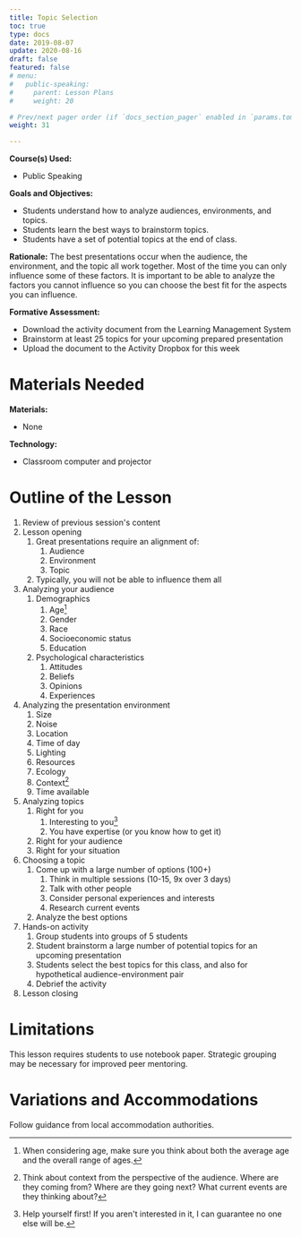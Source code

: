 ```yaml
---
title: Topic Selection
toc: true
type: docs
date: 2019-08-07
update: 2020-08-16
draft: false
featured: false
# menu:
#   public-speaking:
#     parent: Lesson Plans
#     weight: 20

# Prev/next pager order (if `docs_section_pager` enabled in `params.toml`)
weight: 31

---
```


**Course(s) Used:**

* Public Speaking

**Goals and Objectives:**

* Students understand how to analyze audiences, environments, and topics.
* Students learn the best ways to brainstorm topics.
* Students have a set of potential topics at the end of class.

**Rationale:** The best presentations occur when the audience, the
environment, and the topic all work together. Most of the time you can
only influence some of these factors. It is important to be able to
analyze the factors you cannot influence so you can choose the best fit
for the aspects you can influence.

**Formative Assessment:**

* Download the activity document from the Learning Management System
* Brainstorm at least 25 topics for your upcoming prepared presentation
* Upload the document to the Activity Dropbox for this week

Materials Needed
================

**Materials:**

* None

**Technology:**

* Classroom computer and projector

Outline of the Lesson
=====================

1.  Review of previous session's content
2.  Lesson opening
    1.  Great presentations require an alignment of:
        1.  Audience
        2.  Environment
        3.  Topic
    2.  Typically, you will not be able to influence them all
3.  Analyzing your audience
    1.  Demographics
        1.  Age[^both-average-and-range]
        2.  Gender
        3.  Race
        4.  Socioeconomic status
        5.  Education
    2.  Psychological characteristics
        1.  Attitudes
        2.  Beliefs
        3.  Opinions
        4.  Experiences
4.  Analyzing the presentation environment
    1.  Size
    2.  Noise
    3.  Location
    4.  Time of day
    5.  Lighting
    6.  Resources
    7.  Ecology
    8.  Context[^audience-perspective]
    9.  Time available
5.  Analyzing topics
    1.  Right for you
        1.  Interesting to you[^like-on-an-airplane]
        2.  You have expertise (or you know how to get it)
    2.  Right for your audience
    3.  Right for your situation
6.  Choosing a topic
    1.  Come up with a large number of options (100+)
        1.  Think in multiple sessions (10-15, 9x over 3 days)
        2.  Talk with other people
        3.  Consider personal experiences and interests
        4.  Research current events
    2.  Analyze the best options
7.  Hands-on activity
    1.  Group students into groups of 5 students
    2.  Student brainstorm a large number of potential topics for an upcoming presentation
    3.  Students select the best topics for this class, and also for hypothetical audience-environment pair
    4.  Debrief the activity
8.  Lesson closing

Limitations
===========

This lesson requires students to use notebook paper. Strategic grouping
may be necessary for improved peer mentoring.

<!--
Debrief
=======
-->

Variations and Accommodations
=============================

Follow guidance from local accommodation authorities.

<!-- End Notes -->

[^audience-perspective]: Think about context from the perspective of the audience. Where are they coming from? Where are they going next? What current events are they thinking about?
[^both-average-and-range]: When considering age, make sure you think about both the average age and the overall range of ages.
[^like-on-an-airplane]:  Help yourself first! If you aren't interested in it, I can guarantee no one else will be.

<!-- Previous Versions:

   v#   | Date       | Modifications
  ------|------------|:-----------------
  v0.02 | 2020-08-16 | Pandemic adjustments for activities
  v0.01 | 2019-08-07 | Changes for Hugo compatibility
  v0.00 |          - | Initial Version

-->
